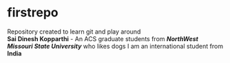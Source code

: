 # firstrepo
Repository created to learn git and play around<br>
**Sai Dinesh Kopparthi** - An ACS graduate students from ***NorthWest Missouri State University*** who likes dogs
I am an international student from **India**